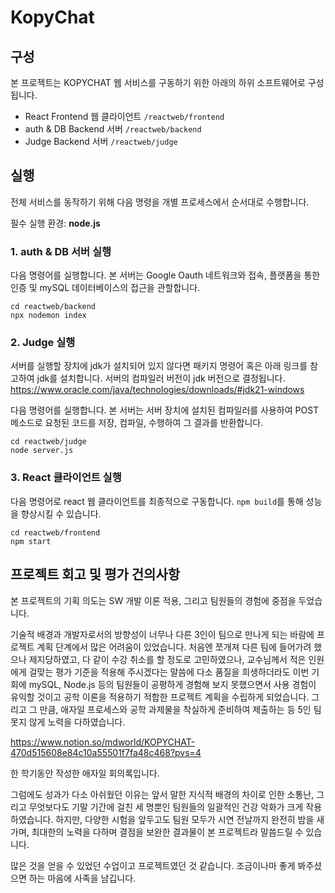 # KopyChat
## 구성
본 프로젝트는 KOPYCHAT 웹 서비스를 구동하기 위한 아래의 하위 소프트웨어로 구성됩니다.
- React Frontend 웹 클라이언트 `/reactweb/frontend`
- auth & DB Backend 서버 `/reactweb/backend`
- Judge Backend 서버 `/reactweb/judge`

## 실행
전체 서비스를 동작하기 위해 다음 명령을 개별 프로세스에서 순서대로 수행합니다.

필수 실행 환경: **node.js**

### 1. auth & DB 서버 실행
다음 명령어를 실행합니다. 본 서버는 Google Oauth 네트워크와 접속, 플랫폼을 통한 인증 및 mySQL 데이터베이스의 접근을 관할합니다.
```shell
cd reactweb/backend
npx nodemon index
```
### 2. Judge 실행
서버를 실행할 장치에 jdk가 설치되어 있지 않다면 패키지 명령어 혹은 아래 링크를 참고하여 jdk를 설치합니다. 서버의 컴파일러 버전이 jdk 버전으로 결정됩니다.
https://www.oracle.com/java/technologies/downloads/#jdk21-windows

다음 명령어를 실행합니다. 본 서버는 서버 장치에 설치된 컴파일러를 사용하여 POST 메소드로 요청된 코드를 저장, 컴파일, 수행하여 그 결과를 반환합니다.
```shell
cd reactweb/judge
node server.js
```
### 3. React 클라이언트 실행
다음 명령어로 react 웹 클라이언트를 최종적으로 구동합니다. `npm build`를 통해 성능을 향상시킬 수 있습니다.
```shell
cd reactweb/frontend
npm start
```



## 프로젝트 회고 및 평가 건의사항

본 프로젝트의 기획 의도는 SW 개발 이론 적용, 그리고 팀원들의 경험에 중점을 두었습니다.

기술적 배경과 개발자로서의 방향성이 너무나 다른 3인이 팀으로 만나게 되는 바람에 프로젝트 계획 단계에서 많은 어려움이 있었습니다. 처음엔 쪼개져 다른 팀에 들어가려 했으나 제지당하였고, 다 같이 수강 취소를 할 정도로 고민하였으나, 교수님께서 적은 인원에게 걸맞는 평가 기준을 적용해 주시겠다는 말씀에 다소 품질을 희생하더라도 이번 기회에 mySQL, Node.js 등의 팀원들이 공평하게 경험해 보지 못했으면서 사용 경험이 유익할 것이고 공학 이론을 적용하기 적합한 프로젝트 계획을 수립하게 되었습니다. 그리고 그 만큼, 애자일 프로세스와 공학 과제물을 착실하게 준비하여 제출하는 등 5인 팀 못지 않게 노력을 다하였습니다.

https://www.notion.so/mdworld/KOPYCHAT-470d515608e84c10a55501f7fa48c468?pvs=4

한 학기동안 작성한 애자일 회의록입니다.

그럼에도 성과가 다소 아쉬웠던 이유는 앞서 말한 지식적 배경의 차이로 인한 소통난, 그리고 무엇보다도 기말 기간에 걸친 세 명뿐인 팀원들의 일괄적인 건강 악화가 크게 작용하였습니다. 하지만, 다양한 시험을 앞두고도 팀원 모두가 시연 전날까지 완전히 밤을 새가며, 최대한의 노력을 다하며 결점을 보완한 결과물이 본 프로젝트라 말씀드릴 수 있습니다.

많은 것을 얻을 수 있었던 수업이고 프로젝트였던 것 같습니다. 조금이나마 좋게 봐주셨으면 하는 마음에 사족을 남깁니다.

